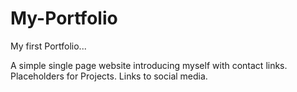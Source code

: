 # My-Portfolio
My first Portfolio... 

A simple single page website introducing myself with contact links.
Placeholders for Projects.
Links to social media.

